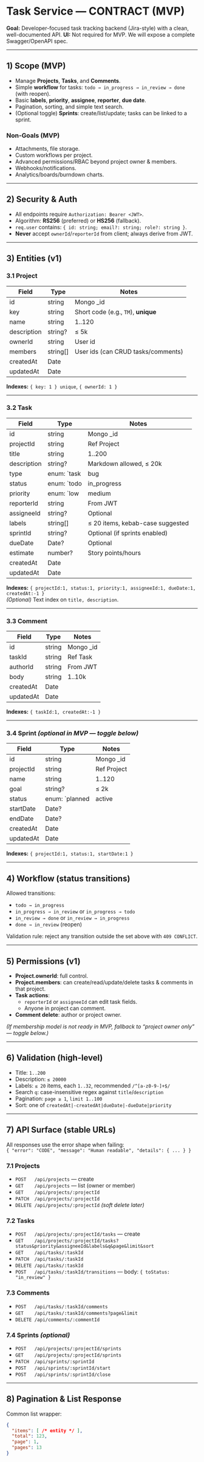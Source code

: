 # Task Service — CONTRACT (MVP)

**Goal:** Developer-focused task tracking backend (Jira-style) with a clean, well-documented API.
**UI:** Not required for MVP. We will expose a complete Swagger/OpenAPI spec.

---

## 1) Scope (MVP)

- Manage **Projects**, **Tasks**, and **Comments**.
- Simple **workflow** for tasks: `todo → in_progress → in_review → done` (with reopen).
- Basic **labels**, **priority**, **assignee**, **reporter**, **due date**.
- Pagination, sorting, and simple text search.
- (Optional toggle) **Sprints**: create/list/update; tasks can be linked to a sprint.

### Non-Goals (MVP)
- Attachments, file storage.
- Custom workflows per project.
- Advanced permissions/RBAC beyond project owner & members.
- Webhooks/notifications.
- Analytics/boards/burndown charts.

---

## 2) Security & Auth

- All endpoints require `Authorization: Bearer <JWT>`.
- Algorithm: **RS256** (preferred) or **HS256** (fallback).
- `req.user` contains: `{ id: string; email?: string; role?: string }`.
- **Never** accept `ownerId`/`reporterId` from client; always derive from JWT.

---

## 3) Entities (v1)

### 3.1 Project
| Field        | Type       | Notes                                      |
|--------------|------------|--------------------------------------------|
| id           | string     | Mongo _id                                  |
| key          | string     | Short code (e.g., `TM`), **unique**        |
| name         | string     | 1..120                                     |
| description  | string?    | ≤ 5k                                       |
| ownerId      | string     | User id                                    |
| members      | string[]   | User ids (can CRUD tasks/comments)         |
| createdAt    | Date       |                                            |
| updatedAt    | Date       |                                            |

**Indexes:** `{ key: 1 } unique`, `{ ownerId: 1 }`

---

### 3.2 Task
| Field        | Type                                                | Notes                                                  |
|--------------|-----------------------------------------------------|--------------------------------------------------------|
| id           | string                                              | Mongo _id                                             |
| projectId    | string                                              | Ref Project                                           |
| title        | string                                              | 1..200                                                |
| description  | string?                                             | Markdown allowed, ≤ 20k                               |
| type         | enum: `task|bug|story`                              | default `task`                                        |
| status       | enum: `todo|in_progress|in_review|done`             | default `todo`                                        |
| priority     | enum: `low|medium|high|critical`                    | default `medium`                                      |
| reporterId   | string                                              | From JWT                                              |
| assigneeId   | string?                                             | Optional                                              |
| labels       | string[]                                            | ≤ 20 items, kebab-case suggested                      |
| sprintId     | string?                                             | Optional (if sprints enabled)                         |
| dueDate      | Date?                                               | Optional                                              |
| estimate     | number?                                             | Story points/hours                                    |
| createdAt    | Date                                                |                                                       |
| updatedAt    | Date                                                |                                                       |

**Indexes:** `{ projectId:1, status:1, priority:1, assigneeId:1, dueDate:1, createdAt:-1 }`  
*(Optional)* Text index on `title, description`.

---

### 3.3 Comment
| Field        | Type     | Notes                          |
|--------------|----------|--------------------------------|
| id           | string   | Mongo _id                      |
| taskId       | string   | Ref Task                       |
| authorId     | string   | From JWT                       |
| body         | string   | 1..10k                         |
| createdAt    | Date     |                                |
| updatedAt    | Date     |                                |

**Indexes:** `{ taskId:1, createdAt:-1 }`

---

### 3.4 Sprint *(optional in MVP — toggle below)*
| Field        | Type                                    | Notes                            |
|--------------|-----------------------------------------|----------------------------------|
| id           | string                                  | Mongo _id                        |
| projectId    | string                                  | Ref Project                      |
| name         | string                                  | 1..120                           |
| goal         | string?                                 | ≤ 2k                             |
| status       | enum: `planned|active|closed`           | default `planned`                |
| startDate    | Date?                                   |                                  |
| endDate      | Date?                                   |                                  |
| createdAt    | Date                                    |                                  |
| updatedAt    | Date                                    |                                  |

**Indexes:** `{ projectId:1, status:1, startDate:1 }`

---

## 4) Workflow (status transitions)

Allowed transitions:
- `todo → in_progress`
- `in_progress → in_review` or `in_progress → todo`
- `in_review → done` or `in_review → in_progress`
- `done → in_review` (reopen)

Validation rule: reject any transition outside the set above with `409 CONFLICT`.

---

## 5) Permissions (v1)

- **Project.ownerId**: full control.
- **Project.members**: can create/read/update/delete tasks & comments in that project.
- **Task actions**:
  - `reporterId` or `assigneeId` can edit task fields.
  - Anyone in project can comment.
- **Comment delete**: author or project owner.

*(If membership model is not ready in MVP, fallback to “project owner only” — toggle below.)*

---

## 6) Validation (high-level)

- Title: `1..200`
- Description: `≤ 20000`
- Labels: `≤ 20` items, each `1..32`, recommended `/^[a-z0-9-]+$/`
- Search `q`: case-insensitive regex against `title`/`description`
- Pagination: `page ≥ 1`, `limit 1..100`
- Sort: one of `createdAt|-createdAt|dueDate|-dueDate|priority`

---

## 7) API Surface (stable URLs)

All responses use the error shape when failing:  
`{ "error": "CODE", "message": "Human readable", "details": { ... } }`

### 7.1 Projects
- `POST   /api/projects` — create  
- `GET    /api/projects` — list (owner or member)  
- `GET    /api/projects/:projectId`  
- `PATCH  /api/projects/:projectId`  
- `DELETE /api/projects/:projectId` *(soft delete later)*

### 7.2 Tasks
- `POST   /api/projects/:projectId/tasks` — create
- `GET    /api/projects/:projectId/tasks?status&priority&assigneeId&labels&q&page&limit&sort`
- `GET    /api/tasks/:taskId`
- `PATCH  /api/tasks/:taskId`
- `DELETE /api/tasks/:taskId`
- `POST   /api/tasks/:taskId/transitions` — body: `{ toStatus: "in_review" }`

### 7.3 Comments
- `POST   /api/tasks/:taskId/comments`
- `GET    /api/tasks/:taskId/comments?page&limit`
- `DELETE /api/comments/:commentId`

### 7.4 Sprints *(optional)*
- `POST   /api/projects/:projectId/sprints`
- `GET    /api/projects/:projectId/sprints`
- `PATCH  /api/sprints/:sprintId`
- `POST   /api/sprints/:sprintId/start`
- `POST   /api/sprints/:sprintId/close`

---

## 8) Pagination & List Response

Common list wrapper:
```json
{
  "items": [ /* entity */ ],
  "total": 123,
  "page": 1,
  "pages": 13
}
